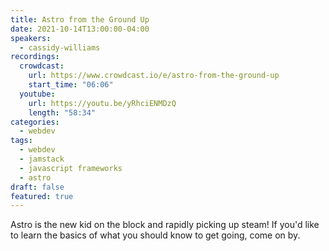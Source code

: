 ```yaml
---
title: Astro from the Ground Up
date: 2021-10-14T13:00:00-04:00
speakers:
  - cassidy-williams
recordings:
  crowdcast:
    url: https://www.crowdcast.io/e/astro-from-the-ground-up
    start_time: "06:06"
  youtube:
    url: https://youtu.be/yRhciENMDzQ
    length: "58:34"
categories:
  - webdev
tags:
  - webdev
  - jamstack
  - javascript frameworks
  - astro
draft: false
featured: true
---
```


Astro is the new kid on the block and rapidly picking up steam! If you'd like to learn the basics of what you should know to get going, come on by.
